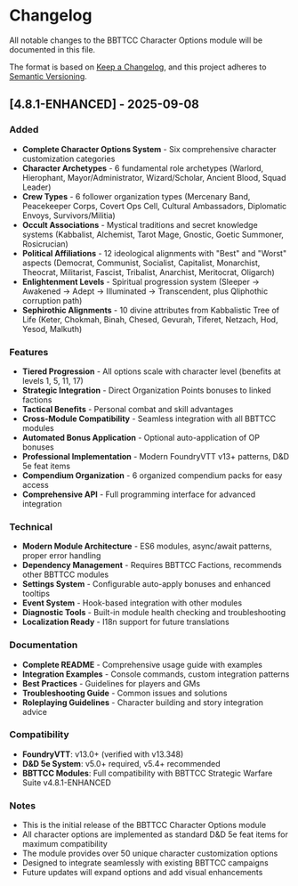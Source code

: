 # Changelog
All notable changes to the BBTTCC Character Options module will be documented in this file.

The format is based on [Keep a Changelog](https://keepachangelog.com/en/1.0.0/),
and this project adheres to [Semantic Versioning](https://semver.org/spec/v2.0.0.html).

## [4.8.1-ENHANCED] - 2025-09-08

### Added
- **Complete Character Options System** - Six comprehensive character customization categories
- **Character Archetypes** - 6 fundamental role archetypes (Warlord, Hierophant, Mayor/Administrator, Wizard/Scholar, Ancient Blood, Squad Leader)
- **Crew Types** - 6 follower organization types (Mercenary Band, Peacekeeper Corps, Covert Ops Cell, Cultural Ambassadors, Diplomatic Envoys, Survivors/Militia)  
- **Occult Associations** - Mystical traditions and secret knowledge systems (Kabbalist, Alchemist, Tarot Mage, Gnostic, Goetic Summoner, Rosicrucian)
- **Political Affiliations** - 12 ideological alignments with "Best" and "Worst" aspects (Democrat, Communist, Socialist, Capitalist, Monarchist, Theocrat, Militarist, Fascist, Tribalist, Anarchist, Meritocrat, Oligarch)
- **Enlightenment Levels** - Spiritual progression system (Sleeper → Awakened → Adept → Illuminated → Transcendent, plus Qliphothic corruption path)
- **Sephirothic Alignments** - 10 divine attributes from Kabbalistic Tree of Life (Keter, Chokmah, Binah, Chesed, Gevurah, Tiferet, Netzach, Hod, Yesod, Malkuth)

### Features
- **Tiered Progression** - All options scale with character level (benefits at levels 1, 5, 11, 17)
- **Strategic Integration** - Direct Organization Points bonuses to linked factions
- **Tactical Benefits** - Personal combat and skill advantages
- **Cross-Module Compatibility** - Seamless integration with all BBTTCC modules
- **Automated Bonus Application** - Optional auto-application of OP bonuses
- **Professional Implementation** - Modern FoundryVTT v13+ patterns, D&D 5e feat items
- **Compendium Organization** - 6 organized compendium packs for easy access
- **Comprehensive API** - Full programming interface for advanced integration

### Technical
- **Modern Module Architecture** - ES6 modules, async/await patterns, proper error handling  
- **Dependency Management** - Requires BBTTCC Factions, recommends other BBTTCC modules
- **Settings System** - Configurable auto-apply bonuses and enhanced tooltips
- **Event System** - Hook-based integration with other modules
- **Diagnostic Tools** - Built-in module health checking and troubleshooting
- **Localization Ready** - I18n support for future translations

### Documentation
- **Complete README** - Comprehensive usage guide with examples
- **Integration Examples** - Console commands, custom integration patterns
- **Best Practices** - Guidelines for players and GMs
- **Troubleshooting Guide** - Common issues and solutions
- **Roleplaying Guidelines** - Character building and story integration advice

### Compatibility
- **FoundryVTT**: v13.0+ (verified with v13.348)
- **D&D 5e System**: v5.0+ required, v5.4+ recommended  
- **BBTTCC Modules**: Full compatibility with BBTTCC Strategic Warfare Suite v4.8.1-ENHANCED

### Notes
- This is the initial release of the BBTTCC Character Options module
- All character options are implemented as standard D&D 5e feat items for maximum compatibility
- The module provides over 50 unique character customization options
- Designed to integrate seamlessly with existing BBTTCC campaigns
- Future updates will expand options and add visual enhancements